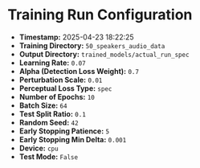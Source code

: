 # Training Run Configuration

- **Timestamp:** 2025-04-23 18:22:25
- **Training Directory:** `50_speakers_audio_data`
- **Output Directory:** `trained_models/actual_run_spec`
- **Learning Rate:** `0.07`
- **Alpha (Detection Loss Weight):** `0.7`
- **Perturbation Scale:** `0.01`
- **Perceptual Loss Type:** `spec`
- **Number of Epochs:** `10`
- **Batch Size:** `64`
- **Test Split Ratio:** `0.1`
- **Random Seed:** `42`
- **Early Stopping Patience:** `5`
- **Early Stopping Min Delta:** `0.001`
- **Device:** `cpu`
- **Test Mode:** `False`
